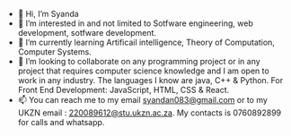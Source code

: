 - 👋 Hi, I’m Syanda
- 👀 I’m interested in and not limited to Sotfware engineering, web development, sotfware development.
- 🌱 I’m currently learning Artificail intelligence, Theory of Computation, Computer Systems.
- 💞️ I’m looking to collaborate on any programming project or in any project that requires computer science knowledge and I am open to work in any industry. The languages I know are java, C++ & Python. For Front End Development: JavaScript, HTML, CSS & React. 
- 📫 You can reach me to my email syandan083@gmail.com or to my UKZN email : 220089612@stu.ukzn.ac.za.
 My contacts is 0760892899 for calls and whatsapp.
<!---
Syanda9/Syanda9 is a ✨ special ✨ repository because its `README.md` (this file) appears on your GitHub profile.
You can click the Preview link to take a look at your changes.
--->
